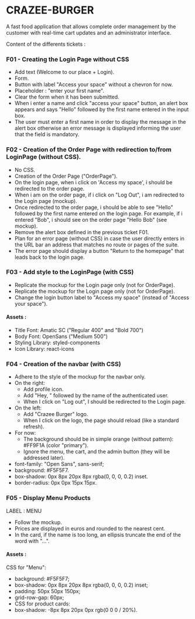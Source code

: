 # CRAZEE-BURGER

A fast food application that allows complete order management by the customer with real-time cart updates and an administrator interface.

Content of the differents tickets :

### F01 - Creating the Login Page without CSS
- Add text (Welcome to our place + Login).
- Form.
- Button with label "Access your space" without a chevron for now.
- Placeholder : "enter your first name".
- Clear the form when it has been submitted.
- When i enter a name and click "access your space" button, an alert box appears and says "Hello" followed by the first name entered in the input box.
- The user must enter a first name in order to display the message in the alert box otherwise an error message is displayed informing the user that the field is mandatory.

### F02 - Creation of the Order Page with redirection to/from LoginPage (without CSS).

- No CSS.
- Creation of the Order Page ("OrderPage").
- On the login page, when i click on 'Access my space', i should be redirected to the order page.
- When i am on the order page, if i click on "Log Out", i am redirected to the Login page (mockup).
- Once redirected to the order page, i should be able to see "Hello" followed by the first name entered on the login page. For example, if i entered "Bob", i should see on the order page "Hello Bob" (see mockup).
- Remove the alert box defined in the previous ticket F01.
- Plan for an error page (without CSS) in case the user directly enters in the URL bar an address that matches no route or pages of the suite. 
- The error page should display a button "Return to the homepage" that leads back to the login page.

### F03 - Add style to the LoginPage (with CSS)

- Replicate the mockup for the Login page only (not for OrderPage).
- Replicate the mockup for the Login page only (not for OrderPage).
- Change the login button label to "Access my space" (instead of "Access your space").

#### Assets :

- Title Font: Amatic SC ("Regular 400" and "Bold 700")
- Body Font: OpenSans ("Medium 500")
- Styling Library: styled-components 
- Icon Library: react-icons

### F04 - Creation of the navbar (with CSS)

- Adhere to the style of the mockup for the navbar only.
- On the right:
  * Add profile icon.
  * Add "Hey, " followed by the name of the authenticated user.
  * When I click on "Log out", I should be redirected to the Login page.
- On the left:
  * Add "Crazee Burger" logo.
  * When I click on the logo, the page should reload (like a standard refresh).
- For now:
  * The background should be in simple orange (without pattern): #FF9F1A (color "primary").
  * Ignore the menu, the cart, and the admin button (they will be addressed later).
- font-family: "Open Sans", sans-serif;
- background: #F5F5F7.
- box-shadow: 0px 8px 20px 8px rgba(0, 0, 0, 0.2) inset.
- border-radius: 0px 0px 15px 15px.

### F05 - Display Menu Products

LABEL : MENU
- Follow the mockup.
- Prices are displayed in euros and rounded to the nearest cent.
- In the card, if the name is too long, an ellipsis truncate the end of the word with "...".

#### Assets :
CSS for "Menu":
- background: #F5F5F7;
- box-shadow: 0px 8px 20px 8px rgba(0, 0, 0, 0.2) inset;
- padding: 50px 50px 150px;
- grid-row-gap: 60px;
- CSS for product cards:
- box-shadow: -8px 8px 20px 0px rgb(0 0 0 / 20%).

